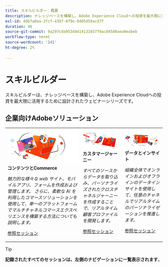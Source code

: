 ```yaml
---
title: スキルビルダー：概要
description: ナレッジベースを構築し、Adobe Experience Cloudへの投資を最大限に活用するための録画ウェビナーシリーズ。
exl-id: 48b7a0ea-2fcf-4387-8f9e-0405d59acd7f
duration: 48
source-git-commit: 9a297cda953d4414131657f9ac84580aea0eabeb
workflow-type: tm+mt
source-wordcount: '141'
ht-degree: 2%

---
```


# スキルビルダー

スキルビルダーは、ナレッジベースを構築し、Adobe Experience Cloudへの投資を最大限に活用するために設計されたウェビナーシリーズです。

## 企業向けAdobeソリューション

<table>
<tr>
  <td>
    <img alt="コンテンツとコマース" src="assets/commerce.png" />
    <div>
      <strong> コンテンツとCommerce</strong>
    </div>
    <p>
    <em> 魅力的な様々な web サイト、モバイルアプリ、フォームを作成および管理します。 さらに、柔軟な AI を利用したコマースソリューションを使用して、単一のプラットフォームでマルチチャネルコマースエクスペリエンスを構築する方法についても説明します。</em>
    <p>
    <a href="https://experienceleague.adobe.com/docs/events/skill-builder-recordings/content-and-commerce/overview.html" class="spectrum-Button spectrum-Button--outline spectrum-Button--primary spectrum-Button--sizeM">
      <span class="spectrum-Button-label has-no-wrap has-text-weight-bold"> 参照セッション </span>
    </a>
  </td>
  <td>
    <img alt="カスタマージャーニー" src="assets/customer-journey.png" />
    <div>
      <strong> カスタマージャーニー </strong>
    </div>
    <p>
    <em> すべてのソースからデータを取り込み、パーソナライズされたクロスチャネルジャーニーを作成することで、リアルタイム顧客プロファイルを開発します。</em>
    <p>
    <a href="https://experienceleague.adobe.com/docs/events/skill-builder-recordings/customer-journeys/overview.html" class="spectrum-Button spectrum-Button--outline spectrum-Button--primary spectrum-Button--sizeM">
      <span class="spectrum-Button-label has-no-wrap has-text-weight-bold"> 参照セッション </span>
    </a>
  </td>
  <td>
    <img alt="データとインサイト" src="assets/data-insights.png" />
    <div>
      <strong> データとインサイト </strong>
    </div>
    <p>
    <em> 組織全体でオンラインおよびオフラインのデータインサイトを使用して、任意のチャネルでリアルタイムのパーソナライゼーションを推進します。</em>
    <p>
    <a href="https://experienceleague.adobe.com/docs/events/skill-builder-recordings/data-and-insights/overview.html" class="spectrum-Button spectrum-Button--outline spectrum-Button--primary spectrum-Button--sizeM">
      <span class="spectrum-Button-label has-no-wrap has-text-weight-bold"> 参照セッション </span>
    </a>
  </td>  
</tr>
</table>

>[!TIP]
>
>**記録されたすべてのセッションは、左側のナビゲーションに一覧表示されます**。
